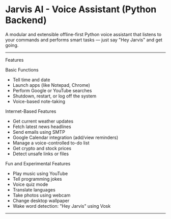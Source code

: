 # Jarvis AI - Voice Assistant (Python Backend)

A modular and extensible offline-first Python voice assistant that listens to your commands and performs smart tasks — just say "Hey Jarvis" and get going.

---

Features

Basic Functions
- Tell time and date
- Launch apps (like Notepad, Chrome)
- Perform Google or YouTube searches
- Shutdown, restart, or log off the system
- Voice-based note-taking

Internet-Based Features
- Get current weather updates
- Fetch latest news headlines
- Send emails using SMTP
- Google Calendar integration (add/view reminders)
- Manage a voice-controlled to-do list
- Get crypto and stock prices
- Detect unsafe links or files

Fun and Experimental Features
- Play music using YouTube
- Tell programming jokes
- Voice quiz mode
- Translate languages
- Take photos using webcam
- Change desktop wallpaper
- Wake word detection: "Hey Jarvis" using Vosk

---

